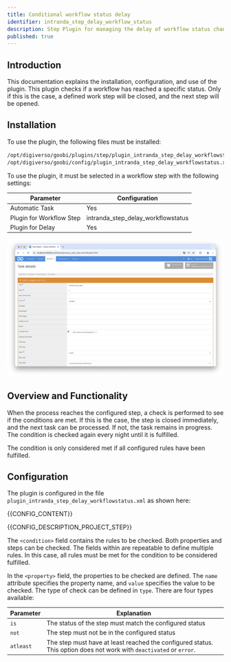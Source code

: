```yaml
---
title: Conditional workflow status delay  
identifier: intranda_step_delay_workflow_status  
description: Step Plugin for managing the delay of workflow status changes
published: true  
---
```


## Introduction  
This documentation explains the installation, configuration, and use of the plugin. This plugin checks if a workflow has reached a specific status. Only if this is the case, a defined work step will be closed, and the next step will be opened.  
  
## Installation  
To use the plugin, the following files must be installed:  
  
```bash  
/opt/digiverso/goobi/plugins/step/plugin_intranda_step_delay_workflowstatus.jar  
/opt/digiverso/goobi/config/plugin_intranda_step_delay_workflowstatus.xml  
```  
  
To use the plugin, it must be selected in a workflow step with the following settings:  
  
| Parameter               | Configuration                                |  
|-------------------------|----------------------------------------------|  
| Automatic Task          | Yes                                          |  
| Plugin for Workflow Step| intranda_step_delay_workflowstatus           |  
| Plugin for Delay        | Yes                                          |  
  
![Configuration of the workflow step for using the plugin](screen1_en.png)  
  
  
## Overview and Functionality  
When the process reaches the configured step, a check is performed to see if the conditions are met. If this is the case, the step is closed immediately, and the next task can be processed. If not, the task remains in progress. The condition is checked again every night until it is fulfilled.  
  
The condition is only considered met if all configured rules have been fulfilled.  
  
## Configuration  
The plugin is configured in the file `plugin_intranda_step_delay_workflowstatus.xml` as shown here:  
  
{{CONFIG_CONTENT}}  
  
{{CONFIG_DESCRIPTION_PROJECT_STEP}}  
  
The `<condition>` field contains the rules to be checked. Both properties and steps can be checked. The fields within are repeatable to define multiple rules. In this case, all rules must be met for the condition to be considered fulfilled.  
  
In the `<property>` field, the properties to be checked are defined. The `name` attribute specifies the property name, and `value` specifies the value to be checked. The type of check can be defined in `type`. There are four types available:  
  
| Parameter   | Explanation                                                               |  
|-------------|----------------------------------------------------------------------------|  
| `is`        | The status of the step must match the configured status                   |  
| `not`       | The step must not be in the configured status                             |  
| `atleast`   | The step must have at least reached the configured status. This option does not work with `deactivated` or `error`. |
